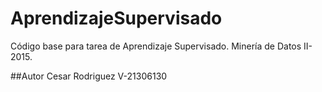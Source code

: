 # AprendizajeSupervisado
Código base para tarea de Aprendizaje Supervisado. Minería de Datos II-2015.

##Autor
Cesar Rodriguez
V-21306130
